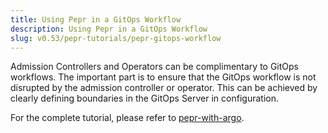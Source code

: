 ```yaml
---
title: Using Pepr in a GitOps Workflow
description: Using Pepr in a GitOps Workflow
slug: v0.53/pepr-tutorials/pepr-gitops-workflow
---
```



Admission Controllers and Operators can be complimentary to GitOps workflows. The important part is to ensure that the GitOps workflow is not disrupted by the admission controller or operator. This can be achieved by clearly defining boundaries in the GitOps Server in configuration.

For the complete tutorial, please refer to [pepr-with-argo](https://github.com/defenseunicorns-labs/pepr-with-argo).
